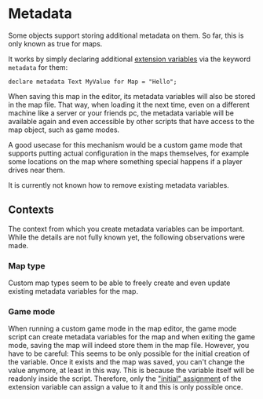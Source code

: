# Metadata
Some objects support storing additional metadata on them. So far, this is only known as true for maps.

It works by simply declaring additional [extension variables](/advanced/extension_variables.html) via the keyword `metadata` for them:

```maniascript
declare metadata Text MyValue for Map = "Hello";
```

When saving this map in the editor, its metadata variables will also be stored in the map file. That way, when loading it the next time, even on a different machine like a server or your friends pc, the metadata variable will be available again and even accessible by other scripts that have access to the map object, such as game modes.

A good usecase for this mechanism would be a custom game mode that supports putting actual configuration in the maps themselves, for example some locations on the map where something special happens if a player drives near them.

It is currently not known how to remove existing metadata variables.

## Contexts
The context from which you create metadata variables can be important. While the details are not fully known yet, the following observations were made.

### Map type
Custom map types seem to be able to freely create and even update existing metadata variables for the map.

### Game mode
When running a custom game mode in the map editor, the game mode script can create metadata variables for the map and when exiting the game mode, saving the map will indeed store them in the map file. However, you have to be careful: This seems to be only possible for the initial creation of the variable. Once it exists and the map was saved, you can't change the value anymore, at least in this way. This is because the variable itself will be readonly inside the script. Therefore, only the ["initial" assignment](/advanced/extension_variables.html#writing) of the extension variable can assign a value to it and this is only possible once.
